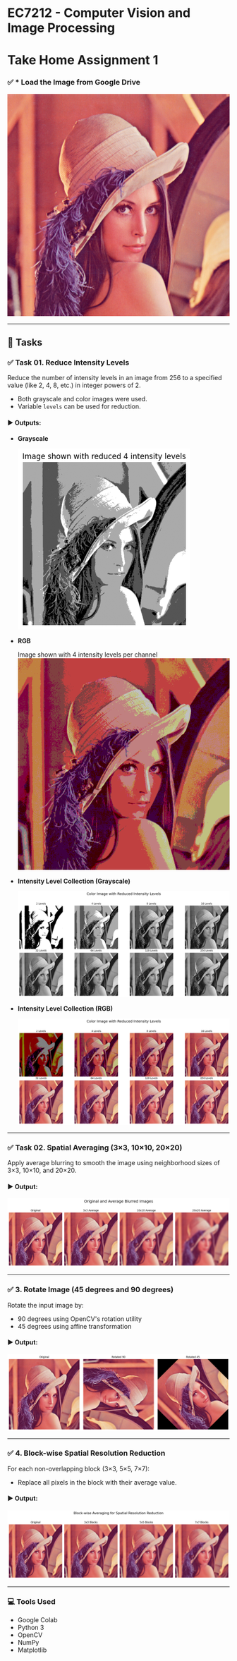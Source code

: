 # EC7212 - Computer Vision and Image Processing

# Take Home Assignment 1

### ✅ * Load the Image from Google Drive
  ![Intensity Level 4 (Grayscale)](./Assets/LoadImage.png)

---

## 📝 Tasks

### ✅ Task 01. Reduce Intensity Levels
Reduce the number of intensity levels in an image from 256 to a specified value (like 2, 4, 8, etc.) in integer powers of 2.

- Both grayscale and color images were used.
- Variable `levels` can be used for reduction.

#### ▶️ Outputs:
- **Grayscale**

  ![Intensity Level 4 (Grayscale)](./Assets/IntensityLevel4GrayScale.png)

- **RGB**

    Image shown with 4 intensity levels per channel
  ![Intensity Level 4 (RGB)](./Assets/IntensityLevel4RGB.png)

- **Intensity Level Collection (Grayscale)**

  ![Intensity Level Collection - Grayscale](./Assets/IntensityLevelColectionGrayScale.png)

- **Intensity Level Collection (RGB)**

  ![Intensity Level Collection - RGB](./Assets/IntensityLevelColectionRGB.png)

---

### ✅ Task 02. Spatial Averaging (3×3, 10×10, 20×20)

Apply average blurring to smooth the image using neighborhood sizes of 3×3, 10×10, and 20×20.

#### ▶️ Output:
![Task 2 - Average Blur](./Assets/Task2.png)

---

### ✅ 3. Rotate Image (45 degrees and 90 degrees)

Rotate the input image by:
- 90 degrees using OpenCV's rotation utility
- 45 degrees using affine transformation

#### ▶️ Output:
![Task 3 - Rotation](./Assets/Task3.png)

---

### ✅ 4. Block-wise Spatial Resolution Reduction

For each non-overlapping block (3×3, 5×5, 7×7):
- Replace all pixels in the block with their average value.

#### ▶️ Output:
![Task 4 - Block-wise Averaging](./Assets/Task4.png)

---

### 💻 Tools Used

- Google Colab
- Python 3
- OpenCV
- NumPy
- Matplotlib

